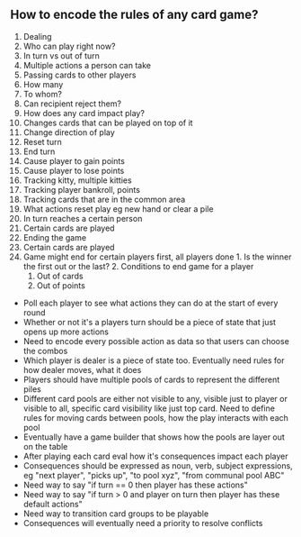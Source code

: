 ## How to encode the rules of any card game?

1. Dealing
2. Who can play right now?
 1. In turn vs out of turn
 2. Multiple actions a person can take
8. Passing cards to other players
  1. How many
  2. To whom?
  3. Can recipient reject them?
9. How does any card impact play?
  1. Changes cards that can be played on top of it
  2. Change direction of play
  3. Reset turn
  4. End turn
  5. Cause player to gain points
  6. Cause player to lose points
3. Tracking kitty, multiple kitties
4. Tracking player bankroll, points
5. Tracking cards that are in the common area
6. What actions reset play eg new hand or clear a pile
  1. In turn reaches a certain person
  2. Certain cards are played
7. Ending the game
  1. Certain cards are played
  2. Game might end for certain players first, all players done
    1. Is the winner the first out or the last?
    2. Conditions to end game for a player
      1. Out of cards
      2. Out of points

* Poll each player to see what actions they can do at the start of every round
* Whether or not it's a players turn should be a piece of state that just opens
  up more actions
* Need to encode every possible action as data so that users can choose the
  combos
* Which player is dealer is a piece of state too. Eventually need rules for how
  dealer moves, what it does
* Players should have multiple pools of cards to represent the different piles
* Different card pools are either not visible to any, visible just to player or
  visible to all, specific card visibility like just top card. Need to define
  rules for moving cards between pools, how the play interacts with each pool
* Eventually have a game builder that shows how the pools are layer out on the
  table
* After playing each card eval how it's consequences impact each player
* Consequences should be expressed as noun, verb, subject expressions, eg "next
  player", "picks up", "to pool xyz", "from communal pool ABC" 
* Need way to say "if turn == 0 then player has these actions"
* Need way to say "if turn > 0 and player on turn then player has these default actions"
* Need way to transition card groups to be playable
* Consequences will eventually need a priority to resolve conflicts
